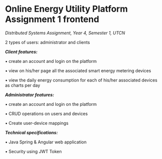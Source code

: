 # Online Energy Utility Platform Assignment 1 frontend

_Distributed Systems Assignment, Year 4, Semester 1, UTCN_

2 types of users: administrator and clients

**_Client features:_**

• create an account and login on the platform

• view on his/her page all the associated smart energy metering devices

• view the daily energy consumption for each of his/her associated devices as charts per day

**_Administrator features:_**

• create an account and login on the platform

• CRUD operations on users and devices

• Create user-device mappings

**_Technical specifications:_** 

• Java Spring & Angular web application

• Security using JWT Token
